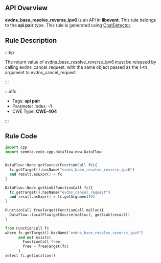 ---
---


## API Overview
**evdns_base_resolve_reverse_ipv6** is an API in **libevent**. This rule belongs to the **api pair** type. This rule is generated using [ChatDetector](../../tools/ChatDetector).
## Rule Description

:::tip

The return value of evdns_base_resolve_reverse_ipv6 must be released by calling evdns_cancel_request, with the same object passed as the 1-th argument to evdns_cancel_request

:::

:::info

- Tags: **api pair**
- Parameter Index: **-1**
- CWE Type: **CWE-404**

:::

## Rule Code
```python
import cpp
import semmle.code.cpp.dataflow.new.DataFlow


DataFlow::Node getSource(FunctionCall fc){
  fc.getTarget().hasName("evdns_base_resolve_reverse_ipv6")
  and result.asExpr() = fc
}

DataFlow::Node getSink(FunctionCall fc){
  fc.getTarget().hasName("evdns_cancel_request")
  and result.asExpr() = fc.getArgument(0)
}

FunctionCall freeTarget(FunctionCall malloc){
  DataFlow::localFlow(getSource(malloc), getSink(result))
}

from FunctionCall fc
where fc.getTarget().hasName("evdns_base_resolve_reverse_ipv6")
      and not exists(
        FunctionCall free| 
        free = freeTarget(fc)
      )
select fc.getLocation()

```
